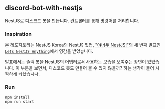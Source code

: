 ## discord-bot-with-nestjs

NestJS로 디스코드 봇을 만듭니다. 컨트롤러를 통해 명령어를 처리합니다.

### Inspiration

본 레포지토리는 NestJS Korea의 NestJS 밋업, ["야너두 NestJS!"](https://nestjs-korea.notion.site/3rd-NestJS-wrap-up-1bd4e5cf44f94797a0645316ac431f3b)의 세 번째 발표인 [`Lets NestJS Anything`](https://youtu.be/IsX1vgWYVpE?t=4183)에서 영감을 받았습니다.

발표에서는 슬랙 봇을 NestJS의 어댑터로써 사용하는 모습을 보여주는 장면이 있었습니다. 이 부분을 보면서, 디스코드 봇도 만들어 볼 수 있지 않을까? 하는 생각이 들어 시작하게 되었습니다.

### Run

```shell
npm install
npm run start
```

